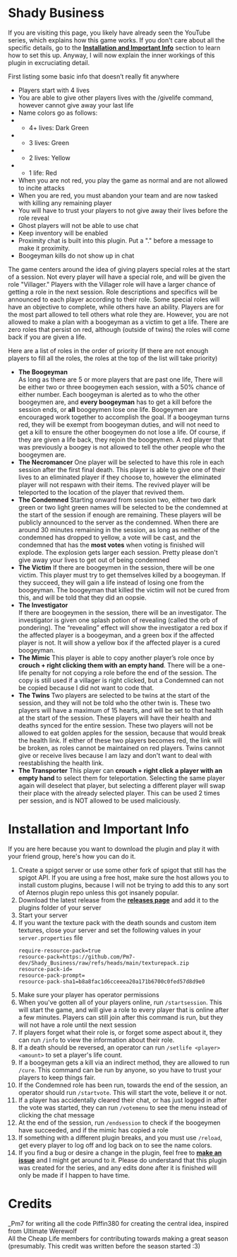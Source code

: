 # Shady Business
If you are visiting this page, you likely have already seen the YouTube series, which explains how this game works. If you don't care about all the specific details, go to the [**Installation and Important Info**](#installation-and-important-info) section to learn how to set this up. Anyway, I will now explain the inner workings of this plugin in excruciating detail.  

First listing some basic info that doesn’t really fit anywhere
- Players start with 4 lives
- You are able to give other players lives with the /givelife command, however cannot give away your last life
- Name colors go as follows:
- - 4+ lives: Dark Green
- - 3 lives: Green
- - 2 lives: Yellow
- - 1 life: Red
- When you are not red, you play the game as normal and are not allowed to incite attacks
- When you are red, you must abandon your team and are now tasked with killing any remaining player
- You will have to trust your players to not give away their lives before the role reveal
- Ghost players will not be able to use chat
- Keep inventory will be enabled
- Proximity chat is built into this plugin. Put a "." before a message to make it proximity.
- Boogeyman kills do not show up in chat  

The game centers around the idea of giving players special roles at the start of a session. Not every player will have a special role, and will be given the role "Villager." Players with the Villager role will have a larger chance of getting a role in the next session. Role descriptions and specifics will be announced to each player according to their role. Some special roles will have an objective to complete, while others have an ability. Players are for the most part allowed to tell others what role they are. However, you are not allowed to make a plan with a boogeyman as a victim to get a life. There are zero roles that persist on red, although (outside of twins) the roles will come back if you are given a life.
  
Here are a list of roles in the order of priority (If there are not enough players to fill all the roles, the roles at the top of the list will take priority)  
- **The Boogeyman**  
As long as there are 5 or more players that are past one life, There will be either two or three boogeymen each session, with a 50% chance of either number. Each boogeyman is alerted as to who the other boogeymen are, and **every boogeyman** has to get a kill before the session ends, or **all** boogeymen lose one life. Boogeymen are encouraged work together to accomplish the goal. If a boogeyman turns red, they will be exempt from boogeyman duties, and will not need to get a kill to ensure the other boogeymen do not lose a life. Of course, if they are given a life back, they rejoin the boogeymen. A red player that was previously a boogey is not allowed to tell the other people who the boogeymen are.
- **The Necromancer**
One player will be selected to have this role in each session after the first final death. This player is able to give one of their lives to an eliminated player if they choose to, however the eliminated player will not respawn with their items. The revived player will be teleported to the location of the player that revived them.
- **The Condemned**
Starting onward from session two, either two dark green or two light green names will be selected to be the condemned at the start of the session if enough are remaining. These players will be publicly announced to the server as the condemned. When there are around 30 minutes remaining in the session, as long as neither of the condemned has dropped to yellow, a vote will be cast, and the condemned that has the **most votes** when voting is finished will explode. The explosion gets larger each session. Pretty please don't give away your lives to get out of being condemned
- **The Victim**
If there are boogeymen in the session, there will be one victim. This player must try to get themselves killed by a boogeyman. If they succeed, they will gain a life instead of losing one from the boogeyman. The boogeyman that killed the victim will not be cured from this, and will be told that they did an oopsie.
- **The Investigator**  
If there are boogeymen in the session, there will be an investigator. The investigator is given one splash potion of revealing (called the orb of pondering). The “revealing” effect will show the investigator a red box if the affected player is a boogeyman, and a green box if the affected player is not. It will show a yellow box if the affected player is a cured boogeyman.
- **The Mimic**
This player is able to copy another player’s role once by **crouch + right clicking them with an empty hand**. There will be a one-life penalty for not copying a role before the end of the session. The copy is still used if a villager is right clicked, but a Condemned can not be copied because I did not want to code that.
- **The Twins**
Two players are selected to be twins at the start of the session, and they will not be told who the other twin is. These two players will have a maximum of 15 hearts, and will be set to that health at the start of the session. These players will have their health and deaths synced for the entire session. These two players will not be allowed to eat golden apples for the session, because that would break the health link. If either of these two players becomes red, the link will be broken, as roles cannot be maintained on red players. Twins cannot give or receive lives because I am lazy and don't want to deal with reestablishing the health link.
- **The Transporter**
This player can **crouch + right click a player with an empty hand** to select them for teleportation. Selecting the same player again will deselect that player, but selecting a different player will swap their place with the already selected player. This can be used 2 times per session, and is NOT allowed to be used maliciously.









# Installation and Important Info
If you are here because you want to download the plugin and play it with your friend group, here's how you can do it.

1. Create a spigot server or use some other fork of spigot that still has the spigot API. If you are using a free host, make sure the host allows you to install custom plugins, because I will not be trying to add this to any sort of Aternos plugin repo unless this got insanely popular. 
2. Download the latest release from the [**releases page**](https://github.com/Pm7-dev/Shady_Business/releases) and add it to the plugins folder of your server
3. Start your server
4. If you want the texture pack with the death sounds and custom item textures, close your server and set the following values in your `server.properties` file
   ```
   require-resource-pack=true
   resource-pack=https://github.com/Pm7-dev/Shady_Business/raw/refs/heads/main/texturepack.zip
   resource-pack-id=
   resource-pack-prompt=
   resource-pack-sha1=b8a8fac1d6cceeea20a171b6700c0fed57d8d9e0
   ```
5. Make sure your player has operator permissions
6. When you've gotten all of your players online, run `/startsession`. This will start the game, and will give a role to every player that is online after a few minutes. Players can still join after this command is run, but they will not have a role until the next session
7. If players forget what their role is, or forget some aspect about it, they can run `/info` to view the information about their role.
8. If a death should be reversed, an operator can run `/setlife <player> <amount>` to set a player's life count.
9. If a boogeyman gets a kill via an indirect method, they are allowed to run `/cure`. This command can be run by anyone, so you have to trust your players to keep things fair.
10. If the Condemned role has been run, towards the end of the session, an operator should run `/startvote`. This will start the vote, believe it or not.
11. If a player has accidentally cleared their chat, or has just logged in after the vote was started, they can run `/votemenu` to see the menu instead of clicking the chat message
12. At the end of the session, run `/endsession` to check if the boogeymen have succeeded, and if the mimic has copied a role
13. If something with a different plugin breaks, and you must use `/reload`, get every player to log off and log back on to see the name colors.
14. If you find a bug or desire a change in the plugin, feel free to [**make an issue**](https://github.com/Pm7-dev/Shady_Business/issues) and I might get around to it. Please do understand that this plugin was created for the series, and any edits done after it is finished will only be made if I happen to have time.

# Credits
_Pm7 for writing all the code
Piffin380 for creating the central idea, inspired from Ultimate Werewolf  
All the Cheap Life members for contributing towards making a great season (presumably. This credit was written before the season started :3)